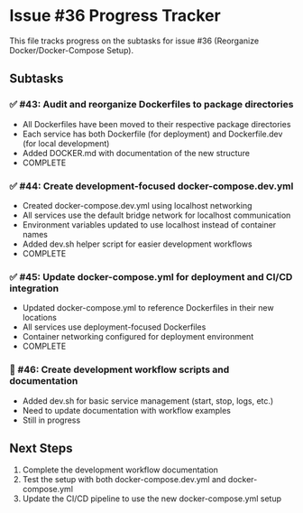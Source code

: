 # Issue #36 Progress Tracker

This file tracks progress on the subtasks for issue #36 (Reorganize Docker/Docker-Compose Setup).

## Subtasks

### ✅ #43: Audit and reorganize Dockerfiles to package directories
- All Dockerfiles have been moved to their respective package directories
- Each service has both Dockerfile (for deployment) and Dockerfile.dev (for local development)
- Added DOCKER.md with documentation of the new structure
- COMPLETE

### ✅ #44: Create development-focused docker-compose.dev.yml
- Created docker-compose.dev.yml using localhost networking
- All services use the default bridge network for localhost communication
- Environment variables updated to use localhost instead of container names
- Added dev.sh helper script for easier development workflows
- COMPLETE

### ✅ #45: Update docker-compose.yml for deployment and CI/CD integration
- Updated docker-compose.yml to reference Dockerfiles in their new locations
- All services use deployment-focused Dockerfiles
- Container networking configured for deployment environment
- COMPLETE

### 🔄 #46: Create development workflow scripts and documentation
- Added dev.sh for basic service management (start, stop, logs, etc.)
- Need to update documentation with workflow examples
- Still in progress

## Next Steps

1. Complete the development workflow documentation
2. Test the setup with both docker-compose.dev.yml and docker-compose.yml
3. Update the CI/CD pipeline to use the new docker-compose.yml setup